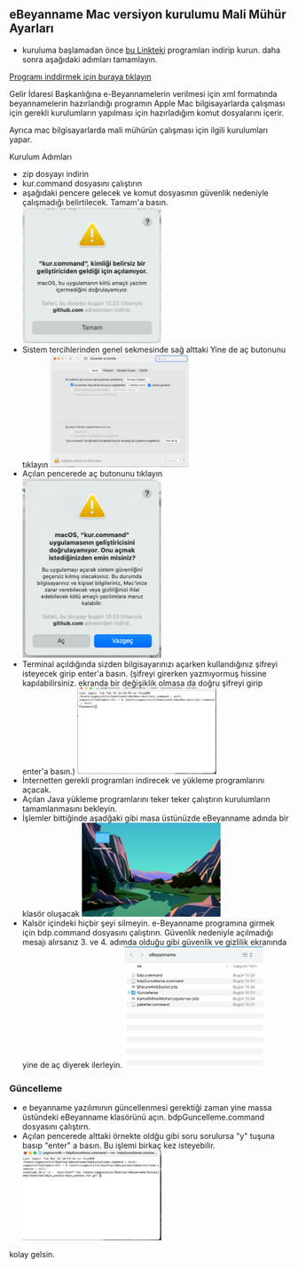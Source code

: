 ## eBeyanname Mac versiyon kurulumu Mali Mühür Ayarları

- kuruluma başlamadan önce
  [bu Linkteki](https://drive.google.com/u/0/uc?id=1wPutXX40gJJevRRwnOuL2blzJt9e0dRx&export=download&confirm=t) programları indirip kurun. daha sonra aşağıdaki adımları tamamlayın.

[Programı inddirmek için buraya tıklayın](https://github.com/furkanarici/eBynMac/archive/refs/heads/main.zip)

Gelir İdaresi Başkanlığına e-Beyannamelerin verilmesi için xml formatında beyannamelerin hazırlandığı programın Apple Mac bilgisayarlarda çalışması için gerekli kurulumların yapılması için hazırladığım komut dosyalarını içerir.

Ayrıca mac bilgisayarlarda mali mühürün çalışması için ilgili kurulumları yapar.

Kurulum Adımları

- zip dosyayı indirin
- kur.command dosyasını çalıştırın
- aşağıdaki pencere gelecek ve komut dosyasının güvenlik nedeniyle çalışmadığı belirtilecek. Tamam'a basın.
  <img src="assets/1.png" width="250">
- Sistem tercihlerinden genel sekmesinde sağ alttaki Yine de aç butonunu tıklayın
  <img src="assets/2.png" width="250">
- Açılan pencerede aç butonunu tıklayın
  <img src="assets/3.png" width="250">
- Terminal açıldığında sizden bilgisayarınızı açarken kullandığınız şifreyi isteyecek girip enter'a basın. (şifreyi girerken yazmıyormuş hissine kapılabilirsiniz. ekranda bir değişiklik olmasa da doğru şifreyi girip enter'a basın.)
  <img src="assets/4.png" width="250">
- İnternetten gerekli programları indirecek ve yükleme programlarını açacak.
- Açılan Java yükleme programlarını teker teker çalıştırın kurulumların tamamlanmasını bekleyin.
- İşlemler bittiğinde aşadğaki gibi masa üstünüzde eBeyanname adında bir klasör oluşacak
  <img src="assets/8.png" width="250">
- Kalsör içindeki hiçbir şeyi silmeyin. e-Beyanname programına girmek için bdp.command dosyasını çalıştırın. Güvenlik nedeniyle açılmadığı mesajı alırsanız 3. ve 4. adımda olduğu gibi güvenlik ve gizlilik ekranında yine de aç diyerek ilerleyin.
  <img src="assets/9.png" width="250">

### Güncelleme

- e beyanname yazılımının güncellenmesi gerektiği zaman yine massa üstündeki eBeyanname klasörünü açın. bdpGuncelleme.command dosyasını çalıştırn.
- Açılan pencerede alttaki örnekte oldğu gibi soru sorulursa "y" tuşuna basıp "enter" a basın. Bu işlemi birkaç kez isteyebilir.
  <img src="assets/10.png" width="250">

kolay gelsin.
